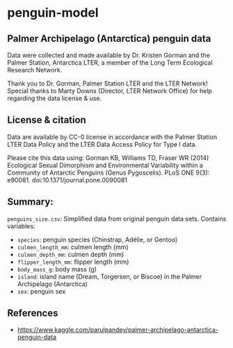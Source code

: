 # penguin-model

## Palmer Archipelago (Antarctica) penguin data
Data were collected and made available by Dr. Kristen Gorman and the Palmer Station, Antarctica LTER, a member of the Long Term Ecological Research Network.

Thank you to Dr. Gorman, Palmer Station LTER and the LTER Network! Special thanks to Marty Downs (Director, LTER Network Office) for help regarding the data license & use.

## License & citation
Data are available by CC-0 license in accordance with the Palmer Station LTER Data Policy and the LTER Data Access Policy for Type I data.

Please cite this data using: Gorman KB, Williams TD, Fraser WR (2014) Ecological Sexual Dimorphism and Environmental Variability within a Community of Antarctic Penguins (Genus Pygoscelis). PLoS ONE 9(3): e90081. doi:10.1371/journal.pone.0090081

## Summary:
`penguins_size.csv`: Simplified data from original penguin data sets. Contains variables:
* `species`: penguin species (Chinstrap, Adélie, or Gentoo)
* `culmen_length_mm`: culmen length (mm)
* `culmen_depth_mm`: culmen depth (mm)
* `flipper_length_mm`: flipper length (mm)
* `body_mass_g`: body mass (g)
* `island`: island name (Dream, Torgersen, or Biscoe) in the Palmer Archipelago (Antarctica)
* `sex`: penguin sex

## References
* https://www.kaggle.com/parulpandey/palmer-archipelago-antarctica-penguin-data
